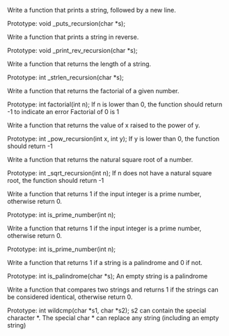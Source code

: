 Write a function that prints a string, followed by a new line.

Prototype: void _puts_recursion(char *s);

Write a function that prints a string in reverse.

Prototype: void _print_rev_recursion(char *s);

Write a function that returns the length of a string.

Prototype: int _strlen_recursion(char *s);

Write a function that returns the factorial of a given number.

Prototype: int factorial(int n);
If n is lower than 0, the function should return -1 to indicate an error
Factorial of 0 is 1

Write a function that returns the value of x raised to the power of y.

Prototype: int _pow_recursion(int x, int y);
If y is lower than 0, the function should return -1

Write a function that returns the natural square root of a number.

Prototype: int _sqrt_recursion(int n);
If n does not have a natural square root, the function should return -1

Write a function that returns 1 if the input integer is a prime number, otherwise return 0.

Prototype: int is_prime_number(int n);

Write a function that returns 1 if the input integer is a prime number, otherwise return 0.

Prototype: int is_prime_number(int n);

Write a function that returns 1 if a string is a palindrome and 0 if not.

Prototype: int is_palindrome(char *s);
An empty string is a palindrome

Write a function that compares two strings and returns 1 if the strings can be considered identical, otherwise return 0.

Prototype: int wildcmp(char *s1, char *s2);
s2 can contain the special character *.
The special char * can replace any string (including an empty string)